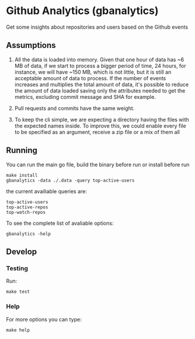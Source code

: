 # Github Analytics (gbanalytics)

Get some insights about repositories and users based on the Github events


## Assumptions

1. All the data is loaded into memory.
Given that one hour of data has ~6 MB of data,
if we start to process a bigger period of time, 24 hours, for instance, we will have ~150 MB, which is not little, but it is still an acceptable amount of data to process.
If the number of events increases and multiplies the total amount of data,
it's possible to reduce the amount of data loaded saving only the attributes needed to get the metrics,
excluding commit message and SHA for example.

1. Pull requests and commits have the same weight.

1. To keep the cli simple, we are expecting a directory having the files with the
expected names inside.
To improve this, we could enable every file to be specified as an argument,
receive a zip file or a mix of them all

## Running

You can run the main go file, build the binary before run or install before run

```
make install
gbanalytics -data ./.data -query top-active-users
```

the current availiable queries are:

```
top-active-users
top-active-repos
top-watch-repos
```

To see the complete list of avaliable options:

```
gbanalytics -help
```



## Develop

### Testing

Run:

```
make test
```

### Help

For more options you can type:

```
make help
```


